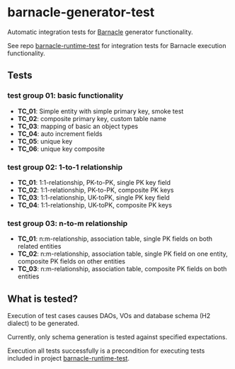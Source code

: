 # barnacle-generator-test

Automatic integration tests for [Barnacle](https://github.com/arthurpicht/Barnacle) generator functionality.

See repo [barnacle-runtime-test](https://github.com/arthurpicht/barnacle-runtime-test) for integration tests for Barnacle execution functionality.

## Tests

### test group 01: basic functionality

* **TC_01**: Simple entity with simple primary key, smoke test
* **TC_02**: composite primary key, custom table name
* **TC_03**: mapping of basic an object types
* **TC_04**: auto increment fields
* **TC_05**: unique key
* **TC_06**: unique key composite

### test group 02: 1-to-1 relationship

* **TC_01**: 1:1-relationship, PK-to-PK, single PK key field
* **TC_02**: 1:1-relationship, PK-to-PK, composite PK keys
* **TC_03**: 1:1-relationship, UK-toPK, single PK key field
* **TC_04**: 1:1-relationship, UK-toPK, composite PK keys

### test group 03: n-to-m relationship

* **TC_01**: n:m-relationship, association table, single PK fields on both related entities
* **TC_02**: n:m-relationship, association table, single PK field on one entity, composite PK fields on other entities
* **TC_03**: n:m-relationship, association table, composite PK fields on both entities

## What is tested?

Execution of test cases causes DAOs, VOs and database schema (H2 dialect) to be generated.

Currently, only schema generation is tested against specified expectations. 

Execution all tests successfully is a precondition for executing tests included in project [barnacle-runtime-test](https://github.com/arthurpicht/barnacle-runtime-test). 